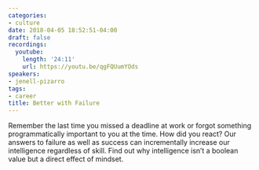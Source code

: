 ```yaml
---
categories:
- culture
date: 2018-04-05 18:52:51-04:00
draft: false
recordings:
  youtube:
    length: '24:11'
    url: https://youtu.be/qgFQUumYOds
speakers:
- jenell-pizarro
tags:
- career
title: Better with Failure
---
```



Remember the last time you missed a deadline at work or forgot something programmatically important to you at the time. How did you react? Our answers to failure as well as success can incrementally increase our intelligence regardless of skill. Find out why intelligence isn’t a boolean value but a direct effect of mindset.
